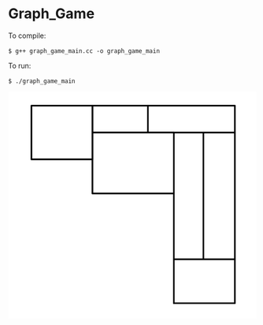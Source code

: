 # Graph_Game

To compile:
```shell
$ g++ graph_game_main.cc -o graph_game_main
```

To run:
```shell
$ ./graph_game_main
```
![Graph_game](graph_game.png)